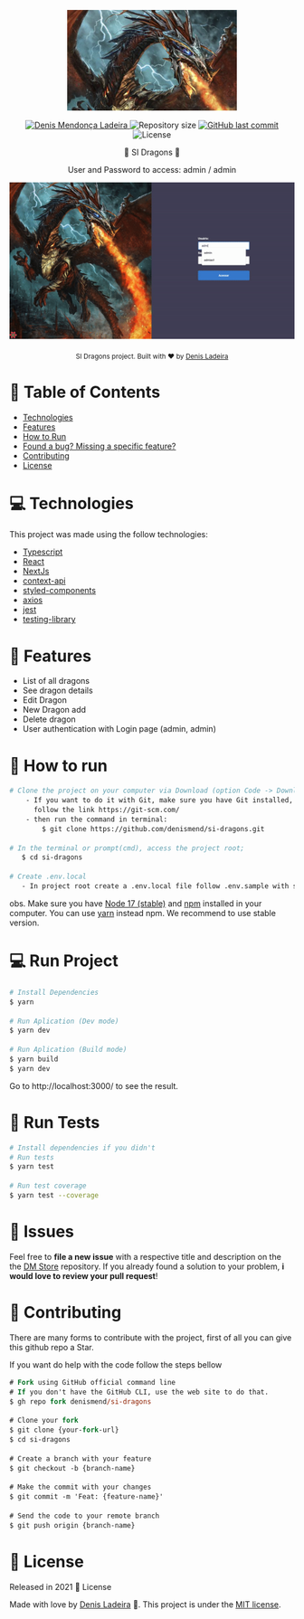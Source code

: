 <p align="center">
   <img src="./.github/logo.png" alt="SI_DRAGON_LOGO" width="300"/>
</p>

<p align="center">
   <a href="https://linkedin.com/in/denis-ladeira-814365115/">
      <img alt="Denis Mendonça Ladeira" src="https://img.shields.io/badge/-DenisLadeira-gray?style=flat&logo=Linkedin&logoColor=white" />
   </a>
  <img alt="Repository size" src="https://img.shields.io/github/repo-size/denismend/si-dragons?color=orange">

  <a href="https://github.com/denismend/si-dragons/commits/dev_v1">
    <img alt="GitHub last commit" src="https://img.shields.io/github/last-commit/denismend/si-dragons?color=orange">
  </a>

  <img alt="License" src="https://img.shields.io/badge/license-MIT-gray">
</p>

<p align="center">
  🐉 SI Dragons 🐉 <br />
</p>

<p align="center">
   User and Password to access: admin / admin <br />
</p>

<p align="center">
  <img src=".github/sample.gif">
</p>

<div align="center">
  <sub>SI Dragons project. Built with ❤︎ by
    <a href="https://github.com/denismend">Denis Ladeira</a>
  </sub>
</div>


# :pushpin: Table of Contents

* [Technologies](#computer-technologies)
* [Features](#rocket-features)
* [How to Run](#construction_worker-how-to-run)
* [Found a bug? Missing a specific feature?](#bug-issues)
* [Contributing](#tada-contributing)
* [License](#closed_book-license)

# :computer: Technologies
This project was made using the follow technologies:

* [Typescript](https://www.typescriptlang.org/)
* [React](https://reactjs.org/)
* [NextJs](https://nextjs.org/)
* [context-api](https://reactjs.org/)
* [styled-components](https://styled-components.com/)
* [axios](https://github.com/axios/axios)
* [jest](https://github.com/facebook/jest)
* [testing-library](https://github.com/testing-library/react-testing-library)

# :rocket: Features

* List of all dragons
* See dragon details
* Edit Dragon
* New Dragon add
* Delete dragon
* User authentication with Login page (admin, admin)


# :construction_worker: How to run
```bash
# Clone the project on your computer via Download (option Code -> Download ZIP)
    - If you want to do it with Git, make sure you have Git installed,
      follow the link https://git-scm.com/
    - then run the command in terminal:
        $ git clone https://github.com/denismend/si-dragons.git

# In the terminal or prompt(cmd), access the project root;
   $ cd si-dragons
   
# Create .env.local
   - In project root create a .env.local file follow .env.sample with same vars.
```

obs. Make sure you have [Node 17 (stable)](https://nodejs.org/en/) and [npm](https://nodejs.org/en/) 
installed in your computer. You can use [yarn](https://yarnpkg.com) instead npm. We recommend to use stable version.

# :computer: Run Project
```bash
# Install Dependencies
$ yarn

# Run Aplication (Dev mode)
$ yarn dev

# Run Aplication (Build mode)
$ yarn build
$ yarn dev
```
Go to http://localhost:3000/ to see the result.

# :test_tube: Run Tests
```bash
# Install dependencies if you didn't
# Run tests
$ yarn test

# Run test coverage
$ yarn test --coverage
```
# :bug: Issues

Feel free to **file a new issue** with a respective title and description on the the [DM Store](https://github.com/denismend/si-dragons/issues) repository. If you already found a solution to your problem, **i would love to review your pull request**!

# :tada: Contributing

There are many forms to contribute with the project, first of all you can give this github repo a Star.

If you want do help with the code follow the steps bellow

```ps
# Fork using GitHub official command line
# If you don't have the GitHub CLI, use the web site to do that.
$ gh repo fork denismend/si-dragons

# Clone your fork
$ git clone {your-fork-url}
$ cd si-dragons

# Create a branch with your feature
$ git checkout -b {branch-name}

# Make the commit with your changes
$ git commit -m 'Feat: {feature-name}'

# Send the code to your remote branch
$ git push origin {branch-name}
```

# :closed_book: License

Released in 2021 :closed_book: License

Made with love by [Denis Ladeira](https://github.com/denismend) 🚀.
This project is under the [MIT license](./LICENSE).
